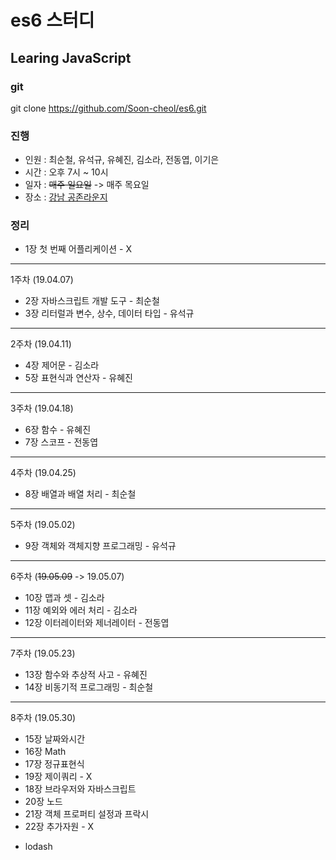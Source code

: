 # es6 스터디
## Learing JavaScript

### git
git clone https://github.com/Soon-cheol/es6.git

### 진행
- 인원 : 최순철, 유석규, 유혜진, 김소라, 전동엽, 이기은
- 시간 : 오후 7시 ~ 10시
- 일자 : ~~매주 일요일~~ -> 매주 목요일
- 장소 : <a href="https://map.naver.com/local/siteview.nhn?code=1231340216&_ts=1554684448778" target="_blank">강남 공존라운지</a>

### 정리
- 1장 첫 번째 어플리케이션 - X
--------------------------------------
1주차 (19.04.07)
- 2장 자바스크립트 개발 도구 - 최순철
- 3장 리터럴과 변수, 상수, 데이터 타입 - 유석규
--------------------------------------
2주차 (19.04.11)
- 4장 제어문 - 김소라
- 5장 표현식과 연산자 - 유혜진
--------------------------------------
3주차 (19.04.18)
- 6장 함수 - 유혜진
- 7장 스코프 - 전동엽
--------------------------------------
4주차 (19.04.25)
- 8장 배열과 배열 처리 - 최순철
--------------------------------------
5주차 (19.05.02)
- 9장 객체와 객체지향 프로그래밍 - 유석규
--------------------------------------
6주차 (~~19.05.09~~ -> 19.05.07)
- 10장 맵과 셋 - 김소라
- 11장 예외와 에러 처리 - 김소라
- 12장 이터레이터와 제너레이터 - 전동엽
--------------------------------------
7주차 (19.05.23)
- 13장 함수와 추상적 사고 - 유혜진
- 14장 비동기적 프로그래밍 - 최순철
--------------------------------------
8주차 (19.05.30)
- 15장 날짜와시간
- 16장 Math
- 17장 정규표현식
- 19장 제이쿼리 - X
- 18장 브라우저와 자바스크립트
- 20장 노드
- 21장 객체 프로퍼티 설정과 프락시
- 22장 추가자원 - X

+ lodash
